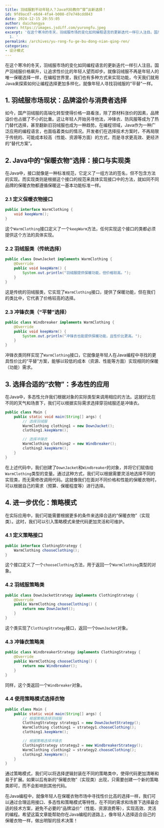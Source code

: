 ```yaml
---
title: 羽绒服割不动年轻人？Java代码教你“穿”出新选择！
id: 9fd9acd7-e6d4-4fa4-b008-d7e748cdd843
date: 2024-12-15 20:55:05
author: daichangya
cover: https://images.jsdiff.com/yurongfu.jpeg
excerpt: '在这个寒冷的冬天，羽绒服市场的变化如同编程语言的更新迭代一样引人注目。国产羽绒服价格飙升，让追求性价比的年轻人望而却步。就像羽绒服不再是年轻人的唯一保暖选择一样，在编程世界里，我们也有多种方式来实现功能，今天我们就用Java来探索如何让编程选择更加多样化，就像年轻人寻找羽绒服的“平替”一样。
  1. '
permalink: /archives/yu-rong-fu-ge-bu-dong-nian-qing-ren/
categories:
- 设计模式
---
```


在这个寒冷的冬天，羽绒服市场的变化如同编程语言的更新迭代一样引人注目。国产羽绒服价格飙升，让追求性价比的年轻人望而却步。就像羽绒服不再是年轻人的唯一保暖选择一样，在编程世界里，我们也有多种方式来实现功能，今天我们就用Java来探索如何让编程选择更加多样化，就像年轻人寻找羽绒服的“平替”一样。

## 1. 羽绒服市场现状：品牌溢价与消费者选择
如今，国产羽绒服的高端化转型使得价格一路看涨，除了原材料涨价的因素，品牌溢价也占据了不小的比重。这让年轻人开始另寻他法，冲锋衣、防风服等成为了热门替代选择，甚至翻新旧羽绒服也成为一种趋势。在编程领域，Java作为一种广泛应用的编程语言，也面临着类似的情况。开发者们在选择技术方案时，不再局限于传统的、可能成本较高（性能、资源等方面）的方式，而是寻求更高效、更经济的“替代方案”。

## 2. Java中的“保暖衣物”选择：接口与实现类
在Java中，接口就像是一种标准规范，它定义了一组方法的签名，但不包含方法的实现。而实现类则是根据这个接口的规范来具体实现接口中的方法，就如同不同品牌的保暖衣物都遵循保暖这一基本功能标准一样。
<separator></separator>
### 2.1 定义保暖衣物接口
```java
public interface WarmClothing {
    void keepWarm();
}
```
这个`WarmClothing`接口定义了一个`keepWarm`方法，任何实现这个接口的类都必须提供这个方法的具体实现。

### 2.2 羽绒服类（传统选择）
```java
public class DownJacket implements WarmClothing {
    @Override
    public void keepWarm() {
        System.out.println("羽绒服提供保暖功能，但价格较高。");
    }
}
```
这是传统的羽绒服类，它实现了`WarmClothing`接口，提供了保暖功能，但在我们的类比中，它代表了价格较高的选择。

### 2.3 冲锋衣类（“平替”选择）
```java
public class Windbreaker implements WarmClothing {
    @Override
    public void keepWarm() {
        System.out.println("冲锋衣也能提供保暖功能，且性价比更高。");
    }
}
```
冲锋衣类同样实现了`WarmClothing`接口，它就像是年轻人在Java编程中寻找的更具性价比的“平替”方案，能够以较低的成本（资源、性能等方面）实现相同的保暖（功能）需求。

## 3. 选择合适的“衣物”：多态性的应用
在Java中，多态性允许我们根据对象的实际类型来调用相应的方法。这就好比在不同的天气和场景下，我们可以根据实际需求选择穿羽绒服还是冲锋衣。

```java
public class Main {
    public static void main(String[] args) {
        // 选择羽绒服
        WarmClothing clothing1 = new DownJacket();
        clothing1.keepWarm();

        // 选择冲锋衣
        WarmClothing clothing2 = new Windbreaker();
        clothing2.keepWarm();
    }
}
```
在上述代码中，我们创建了`DownJacket`和`Windbreaker`的对象，并将它们赋值给`WarmClothing`类型的变量。通过这种方式，我们可以根据需要灵活地选择不同的实现类，而无需修改调用代码。这就像我们在面对不同价格和性能的保暖衣物时，可以根据自己的需求（预算、保暖程度等）进行选择。

## 4. 进一步优化：策略模式
在实际应用中，我们可能需要根据更多的条件来选择合适的“保暖衣物”（实现类）。这时，我们可以引入策略模式来使代码更加灵活和可维护。

### 4.1 定义策略接口
```java
public interface ClothingStrategy {
    WarmClothing chooseClothing();
}
```
这个接口定义了一个`chooseClothing`方法，用于返回一个`WarmClothing`类型的对象。

### 4.2 羽绒服策略类
```java
public class DownJacketStrategy implements ClothingStrategy {
    @Override
    public WarmClothing chooseClothing() {
        return new DownJacket();
    }
}
```
这个类实现了`ClothingStrategy`接口，返回一个`DownJacket`对象。

### 4.3 冲锋衣策略类
```java
public class WindbreakerStrategy implements ClothingStrategy {
    @Override
    public WarmClothing chooseClothing() {
        return new Windbreaker();
    }
}
```
同样，这个类返回一个`Windbreaker`对象。

### 4.4 使用策略模式选择衣物
```java
public class Main {
    public static void main(String[] args) {
        // 根据策略选择羽绒服
        ClothingStrategy strategy1 = new DownJacketStrategy();
        WarmClothing clothing1 = strategy1.chooseClothing();
        clothing1.keepWarm();

        // 根据策略选择冲锋衣
        ClothingStrategy strategy2 = new WindbreakerStrategy();
        WarmClothing clothing2 = strategy2.chooseClothing();
        clothing2.keepWarm();
    }
}
```
通过策略模式，我们可以将选择逻辑封装在不同的策略类中，使得代码更加清晰和易于扩展。如果以后有新的“保暖衣物”（实现类）出现，只需要创建一个新的策略类即可，而不会影响到其他代码。

在Java编程中，就像年轻人在保暖衣物市场中寻找性价比高的选择一样，我们可以通过合理运用接口、多态性和策略模式等特性，在不同的需求和场景下选择最合适的技术方案，避免不必要的“品牌溢价”（性能、资源浪费等），实现高效、灵活的编程。希望这篇文章能帮助你在Java编程的道路上，像年轻人选择适合自己的保暖衣物一样，做出明智的技术决策！